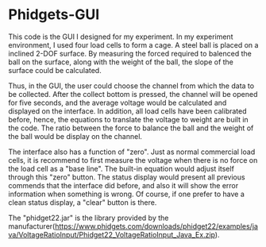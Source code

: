 # Phidgets-GUI
This code is the GUI I designed for my experiment. In my experiment environment, I used four load cells to form a cage. A steel ball is placed on a inclined 2-DOF surface. By measuring the forced required to balenced the ball on the surface, along with the weight of the ball, the slope of the surface could be calculated.

Thus, in the GUI, the user could choose the channel from which the data to be collected. After the collect bottom is pressed, the channel will be opened for five seconds, and the average voltage would be calculated and displayed on the interface. In addition, all load cells have been calibrated before, hence, the equations to translate the voltage to weight are built in the code. The ratio between the force to balance the ball and the weight of the ball would be display on the channel. 

The interface also has a function of "zero". Just as normal commercial load cells, it is recommend to first measure the voltage when there is no force on the load cell as a "base line". The built-in equation would adjust itself through this "zero" button.
The status display would present all previous commends that the interface did before, and also it will show the error information when something is wrong. Of course, if one prefer to have a clean status display, a "clear" button is there.

The "phidget22.jar" is the library provided by the manufacturer(https://www.phidgets.com/downloads/phidget22/examples/java/VoltageRatioInput/Phidget22_VoltageRatioInput_Java_Ex.zip).

